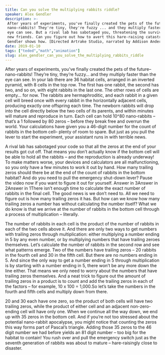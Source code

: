 ```yaml
---
title: Can you solve the multiplying rabbits riddle?
speaker: Alex Gendler
description: >-
 After years of experiments, you've finally created the pets of the future –
 nano-rabbits! They're tiny, they're fuzzy ... and they multiply faster than the
 eye can see. But a rival lab has sabotaged you, threatening the survival of your
 new friends. Can you figure out how to avert this hare-raising catastrophe? Alex
 Gendler shows how. [Directed Artrake Studio, narrated by Addison Anderson].
date: 2019-01-10
tags: ["teded","math","animation"]
slug: alex_gendler_can_you_solve_the_multiplying_rabbits_riddle
---
```


After years of experiments, you’ve finally created the pets of the future– nano-rabbits!
They’re tiny, they’re fuzzy… and they multiply faster than the eye can see. In your lab
there are 36 habitat cells, arranged in an inverted pyramid, with 8 cells in the top row.
The first has one rabbit, the second has two, and so on, with eight rabbits in the last
one. The other rows of cells are empty… for now. The rabbits are hermaphroditic, and each
rabbit in a given cell will breed once with every rabbit in the horizontally adjacent
cells, producing exactly one offspring each time. The newborn rabbits will drop into the
cell directly below the two cells of its parents, and within minutes will mature and
reproduce in turn. Each cell can hold 10^80 nano-rabbits – that’s a 1 followed by 80 zeros
– before they break free and overrun the world. Your calculations have given you a 
46-digit number for the count of rabbits in the bottom cell– plenty of room to spare. But
just as you pull the lever to start the experiment, your assistant runs in with terrible
news.

A rival lab has sabotaged your code so that all the zeros at the end of your results got
cut off. That means you don’t actually know if the bottom cell will be able to hold all
the rabbits – and the reproduction is already underway! To make matters worse, your
devices and calculators are all malfunctioning, so you only have a few minutes to work
it out by hand. How many trailing zeros should there be at the end of the count of rabbits
 in the bottom habitat? And do you need to pull the emergency shut-down lever? Pause the
video now if you want to figure it out for yourself. Answer in 3Answer in 2Answer in
1There isn’t enough time to calculate the exact number of rabbits in the final cell. The
good news is we don’t need to. All we need to figure out is how many trailing zeros it
has. But how can we know how many trailing zeros a number has without calculating the
number itself? What we do know is that we arrive at the number of rabbits in the bottom
cell through a process of multiplication – literally.

The number of rabbits in each cell is the product of the number of rabbits in each of the
two cells above it. And there are only two ways to get numbers with trailing zeros 
through multiplication: either multiplying a number ending in 5 by any even number, or by
multiplying numbers that have trailing zeroes themselves. Let’s calculate the number of
rabbits in the second row and see what patterns emerge. Two of the numbers have trailing
zeros – 20 rabbits in the fourth cell and 30 in the fifth cell. But there are no numbers
ending in 5. And since the only way to get a number ending in 5 through multiplication is
by starting with a number ending in 5, there won’t be any more down the line either. That
means we only need to worry about the numbers that have trailing zeros themselves. And a
neat trick to figure out the amount of trailing zeros in a product is to count and add the
trailing zeros in each of the factors – for example, 10 x 100 = 1,000.So let’s take the
numbers in the fourth and fifth cells and multiply down from there.

20 and 30 each have one zero, so the product of both cells will have two trailing zeros,
while the product of either cell and an adjacent non-zero-ending cell will have only one.
When we continue all the way down, we end up with 35 zeros in the bottom cell. And if
you’re not too stressed about the potential nano-rabbit apocalypse, you might notice that
counting the zeros this way forms part of Pascal’s triangle. Adding those 35 zeros to the 
46 digit number we had before yields an 81 digit number – too big for the habitat to
contain! You rush over and pull the emergency switch just as the seventh generation of
rabbits was about to mature – hare-raisingly close to disaster.

<!--
ad_duration=0
event="TED-Ed"
external_start_time=0
intro_duration=0
is_subtitle_required="False"
is_talk_featured="False"
language="en"
language_swap="False"
native_language="en"
number_of_related_talks=6
number_of_speakers=1
number_of_subtitled_videos=0
number_of_tags=3
number_of_talk_download_languages=15
number_of_talk_more_resources=0
number_of_talk_recommendations=0
number_of_talks_take_actions=0
post_ad_duration=0
published_timestamp="2019-01-10 21:06:35"
recording_date="2019-01-10"
speaker_is_published=0
speaker_name="Alex Gendler"
talk_name="Can you solve the multiplying rabbits riddle?"
talks_tags=["teded","math","animation"]
url_photo_talk="https://s3.amazonaws.com/talkstar-photos/uploads/84667cd3-c8c0-473a-8271-eff1bdf30e1f/trianglezero_textless_logo.jpg"
url_webpage="https://www.ted.com/talks/alex_gendler_can_you_solve_the_multiplying_rabbits_riddle"
video_type_name="TED-Ed Original"
-->